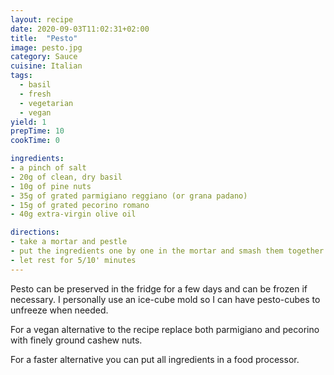 ```yaml
---
layout: recipe
date: 2020-09-03T11:02:31+02:00
title:  "Pesto" 
image: pesto.jpg
category: Sauce
cuisine: Italian
tags:
  - basil
  - fresh
  - vegetarian
  - vegan
yield: 1
prepTime: 10
cookTime: 0

ingredients:
- a pinch of salt
- 20g of clean, dry basil
- 10g of pine nuts
- 35g of grated parmigiano reggiano (or grana padano)
- 15g of grated pecorino romano
- 40g extra-virgin olive oil

directions:
- take a mortar and pestle
- put the ingredients one by one in the mortar and smash them together with the pestle in the order they are listed
- let rest for 5/10' minutes
---
```


Pesto can be preserved in the fridge for a few days and can be frozen if necessary. I personally use an ice-cube mold so I can have pesto-cubes to unfreeze when needed.

For a vegan alternative to the recipe replace both parmigiano and pecorino with finely ground cashew nuts.

For a faster alternative you can put all ingredients in a food processor.